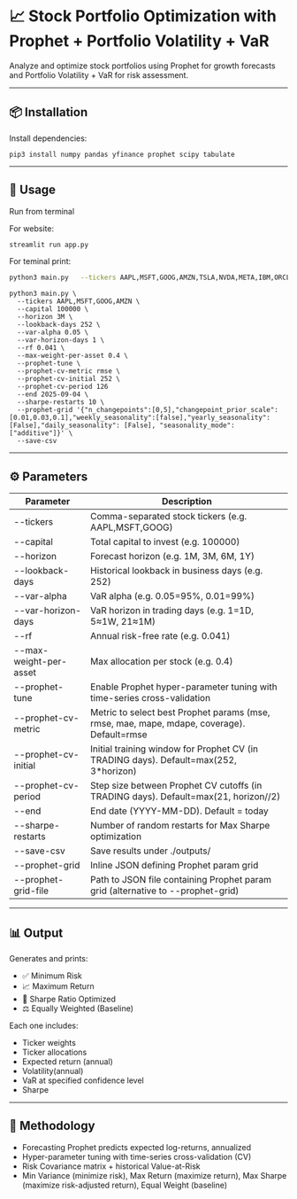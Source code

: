 # 📈 Stock Portfolio Optimization with Prophet + Portfolio Volatility + VaR

Analyze and optimize stock portfolios using Prophet for growth forecasts and Portfolio Volatility + VaR for risk assessment.

---

## 📦 Installation

Install dependencies:

    pip3 install numpy pandas yfinance prophet scipy tabulate

---

## 🚀 Usage

Run from terminal

For website: 

```bash
streamlit run app.py
```

For teminal print: 

```bash
python3 main.py   --tickers AAPL,MSFT,GOOG,AMZN,TSLA,NVDA,META,IBM,ORCL,INTC,AMD,QCOM,CSCO,BA,CAT,KO,PEP,WMT,TGT,NKE   --capital 100000   --horizon 3M   --lookback-days 504   --var-alpha 0.05   --var-horizon-days 1   --rf 0.041   --max-weight-per-asset 0.2   --prophet-tune   --prophet-cv-metric rmse   --prophet-cv-initial 252   --prophet-cv-period 126   --end 2025-09-04   --sharpe-restarts 10   --prophet-grid '{"n_changepoints":[0,5],"changepoint_prior_scale":[0.01,0.03,0.1],"weekly_seasonality":[false],"yearly_seasonality": [False],"daily_seasonality": [False], "seasonality_mode":["additive"]}'  --save-csv
```


    python3 main.py \
      --tickers AAPL,MSFT,GOOG,AMZN \
      --capital 100000 \
      --horizon 3M \
      --lookback-days 252 \
      --var-alpha 0.05 \ 
      --var-horizon-days 1 \
      --rf 0.041 \ 
      --max-weight-per-asset 0.4 \ 
      --prophet-tune \
      --prophet-cv-metric rmse \
      --prophet-cv-initial 252 \
      --prophet-cv-period 126
      --end 2025-09-04 \ 
      --sharpe-restarts 10 \ 
      --prophet-grid '{"n_changepoints":[0,5],"changepoint_prior_scale":[0.01,0.03,0.1],"weekly_seasonality":[false],"yearly_seasonality": [False],"daily_seasonality": [False], "seasonality_mode":["additive"]}' \
      --save-csv

---

## ⚙️ Parameters

Parameter                  | Description
-------------------------- | --------------------------------------------------------------------------------------------
--tickers                  | Comma-separated stock tickers (e.g. AAPL,MSFT,GOOG)
--capital                  | Total capital to invest (e.g. 100000)
--horizon                  | Forecast horizon (e.g. 1M, 3M, 6M, 1Y)
--lookback-days            | Historical lookback in business days (e.g. 252)
--var-alpha                | VaR alpha (e.g. 0.05=95%, 0.01=99%)
--var-horizon-days         | VaR horizon in trading days (e.g. 1=1D, 5≈1W, 21≈1M)
--rf                       | Annual risk-free rate (e.g. 0.041)
--max-weight-per-asset     | Max allocation per stock (e.g. 0.4)
--prophet-tune             | Enable Prophet hyper-parameter tuning with time-series cross-validation
--prophet-cv-metric        | Metric to select best Prophet params (mse, rmse, mae, mape, mdape, coverage). Default=rmse
--prophet-cv-initial       | Initial training window for Prophet CV (in TRADING days). Default=max(252, 3*horizon)
--prophet-cv-period        | Step size between Prophet CV cutoffs (in TRADING days). Default=max(21, horizon//2)
--end                      | End date (YYYY-MM-DD). Default = today
--sharpe-restarts          | Number of random restarts for Max Sharpe optimization
--save-csv                 | Save results under ./outputs/
--prophet-grid             | Inline JSON defining Prophet param grid
--prophet-grid-file        | Path to JSON file containing Prophet param grid (alternative to --prophet-grid)

---

## 📊 Output

Generates and prints:

- ✅ Minimum Risk
- 📈 Maximum Return
- 🔁 Sharpe Ratio Optimized
- ⚖️ Equally Weighted (Baseline)

Each one includes:
- Ticker weights
- Ticker allocations
- Expected return (annual)
- Volatility(annual)
- VaR at specified confidence level
- Sharpe

---


## 🧠 Methodology

- Forecasting Prophet predicts expected log-returns, annualized
- Hyper-parameter tuning with time-series cross-validation (CV)
- Risk Covariance matrix + historical Value-at-Risk
- Min Variance (minimize risk), Max Return (maximize return), Max Sharpe (maximize risk-adjusted return), Equal Weight (baseline)

